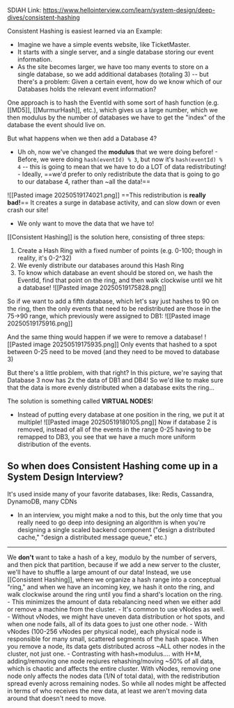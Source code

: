 SDIAH Link: https://www.hellointerview.com/learn/system-design/deep-dives/consistent-hashing 

Consistent Hashing is easiest learned via an Example:
- Imagine we have a simple events website, like TicketMaster.
- It starts with a single server, and a single database storing our event information.
- As the site becomes larger, we have too many events to store on a single database, so we add additional databases (totaling 3) -- but there's a problem: Given a certain event, how do we know which of our Databases holds the relevant event information?

One approach is to hash the EventId with some sort of hash function (e.g. [[MD5]], [[MurmurHash]], etc.), which gives us a large number, which we then modulus by the number of databases we have to get the "index" of the database the event should live on.

But what happens when we then add a Database 4?
- Uh oh, now we've changed the **modulus** that we were doing before! 
		- Before, we were doing `hash(eventId) % 3`, but now it's `hash(eventId) % 4` -- this is going to mean that we have to do a LOT of data redistributing! 
		- Ideally, ==we'd prefer to only redistribute the data that is going to go to our database 4, rather than ~all the data!==

![[Pasted image 20250519174021.png]]
==This redistribution is **really bad!**== It creates a surge in database activity, and can slow down or even crash our site!
- We only want to move the data that we have to!


[[Consistent Hashing]] is the solution here, consisting of three steps:
1. Create a Hash Ring with a fixed number of points (e.g. 0-100; though in reality, it's 0-2^32)
2. We evenly distribute our databases around this Hash Ring
3. To know which database an event should be stored on, we hash the EventId, find that point on the ring, and then walk clockwise until we hit a database!
![[Pasted image 20250519175828.png]]

So if we want to add a fifth database, which let's say just hashes to 90 on the ring, then the only events that need to be redistributed are those in the 75->90 range, which previously were assigned to DB1:
![[Pasted image 20250519175916.png]]

And the same thing would happen if we were to remove a database!
![[Pasted image 20250519175935.png]]
Only events that hashed to a spot between 0-25 need to be moved (and they need to be moved to database 3)

But there's a little problem, with that right? In this picture, we're saying that Database 3 now has 2x the data of DB1 and DB4! So we'd like to make sure that the data is more evenly distributed when a database exits the ring...

The solution is something called **VIRTUAL NODES**!
- Instead of putting every database at one position in the ring, we put it at multiple!
![[Pasted image 20250519180105.png]]
Now if database 2 is removed, instead of all of the events in the range 0-25 having to be remapped to DB3, you see that we have a much more uniform distribution of the events.


## So when does Consistent Hashing come up in a System Design Interview?
It's used inside many of your favorite databases, like: Redis, Cassandra, DynamoDB, many CDNs
- In an interview, you might make a nod to this, but the only time that you really need to go deep into designing an algorithm is when you're designing a single scaled backend component ("design a distributed cache," "design a distributed message queue," etc.)



----------

We **don't** want to take a hash of a key, modulo by the number of servers, and then pick that partition, because if we add a new server to the cluster, we'll have to shuffle a large amount of our data! Instead, we use [[Consistent Hashing]], where we organize a hash range into a conceptual "ring," and when we have an incoming key, we hash it onto the ring, and walk clockwise around the ring until you find a shard's location on the ring. 
		- This minimizes the amount of data rebalancing need when we either add or remove a machine from the cluster.
		- It's common to use vNodes as well.
			- Without vNodes, we might have uneven data distribution or hot spots, and when one node fails, all of its data goes to just one other node.
			- With vNodes (100-256 vNodes per physical node), each physical node is responsible for many small, scattered segments of the hash space. When you remove a node, its data gets distributed across ~ALL other nodes in the cluster, not just one.
			- Contrasting with hash+modulus.... with H+M, adding/removing one node reqiures rehashing/moving ~50% of all data, which is chaotic and affects the entire cluster. With vNodes, removing one node only affects the nodes data (1/N of total data), with the redistribution spread evenly across remaining nodes. So while all nodes might be affected in terms of who receives the new data, at least we aren't moving data around that doesn't need to move.










